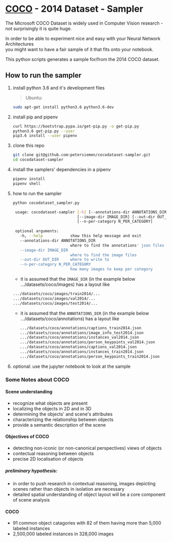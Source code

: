 # [COCO](http://cocodataset.org/#home) - 2014 Dataset - Sampler

The Microsoft COCO Dataset is widely used in Computer Vision research - not surprisingly it is quite huge.  

In order to be able to experiment nice and easy with your Neural Network Architectures  
you might want to have a fair sample of it that fits onto your notebook.

This python scripts generates a sample for/from the 2014 COCO dataset. 

## How to run the sampler
1. install python 3.6 and it's development files 
    > Ubuntu:
    ```bash 
    sudo apt-get install python3.6 python3.6-dev
    ```
2. install pip and pipenv
    ```bash
   curl https://bootstrap.pypa.io/get-pip.py -o get-pip.py
   python3.6 get-pip.py --user
   pip3.6 install --user pipenv
    ```
3. clone this repo
    ```bash
    git clone git@github.com:petersiemen/cocodataset-sampler.git
    cd cocodataset-sampler
    ``` 
4. install the samplers' dependencies in a pipenv
    ```bash
    pipenv install
    pipenv shell 
    ```
5. how to run the sampler
   ```bash
   python cocodataset_sampler.py 
   ```
   ```bash   
    usage: cocodataset-sampler [-h] [--annotations-dir ANNOTATIONS_DIR]
                               [--image-dir IMAGE_DIR] [--out-dir OUT_DIR]
                               [--n-per-category N_PER_CATEGORY]
    
    optional arguments:
      -h, --help            show this help message and exit
      --annotations-dir ANNOTATIONS_DIR
                            where to find the annotations' json files
      --image-dir IMAGE_DIR
                            where to find the image files
      --out-dir OUT_DIR     where to write to
      --n-per-category N_PER_CATEGORY
                            how many images to keep per category

    ```

   - it is assumed that the `IMAGE_DIR` (in the example below .../datasets/coco/images) has a layout like
    ```bash
   .../datasets/coco/images/train2014/...
   .../datasets/coco/images/val2014/...
   .../datasets/coco/images/test2014/...
    ```  
    - it is assumed that the `ANNOTATIONS_DIR` (in the example below .../datasets/coco/annotations) has a layout like
     ```bash
        .../datasets/coco/annotations/captions_train2014.json  
        .../datasets/coco/annotations/image_info_test2014.json  
        .../datasets/coco/annotations/instances_val2014.json           
        .../datasets/coco/annotations/person_keypoints_val2014.json
        .../datasets/coco/annotations/captions_val2014.json    
        .../datasets/coco/annotations/instances_train2014.json  
        .../datasets/coco/annotations/person_keypoints_train2014.json
      ```
6. optional: use the jupyter notebook to look at the sample

### Some Notes about COCO
#### Scene understanding
- recognize what objects are present
- localizing the objects in 2D and in 3D
- determining the objects' and scene's attributes
- characterizing the relationship between objects
- provide a semantic description of the scene

#### Objectives of COCO
- detecting non-iconic (or non-canonical perspectives) views of objects
- contectual reasoning between objects
- precise 2D localisation of objects

##### preliminary hypothesis:
- in order to push research in contextual reasoning, images depicting scenes rather than objects in isolation are necessary
- detailed spatial understanding of object layout will be a core component of scene analysis

#### COCO
- 91 common object catagories with 82 of them having more than 5,000 labeled instances
- 2,500,000 labeled instances in 328,000 images

